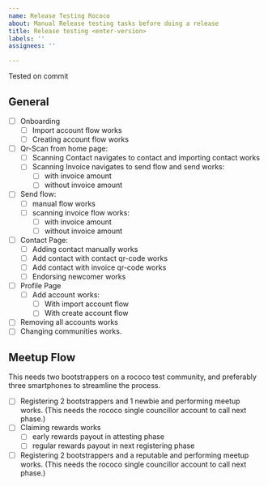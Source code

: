 ```yaml
---
name: Release Testing Rococo
about: Manual Release testing tasks before doing a release
title: Release testing <enter-version>
labels: ''
assignees: ''

---
```


Tested on commit <enter-commit>

## General
- [ ] Onboarding
   - [ ] Import account flow works
   - [ ] Creating account flow works

- [ ] Qr-Scan from home page:
   - [ ] Scanning Contact navigates to contact and importing contact works
   - [ ] Scanning Invoice navigates to send flow and send works:
       - [ ] with invoice amount
       - [ ] without invoice amount
- [ ] Send flow:
  -  [ ] manual flow works
  - [ ] scanning invoice flow works:
      - [ ] with invoice amount
      - [ ] without invoice amount
- [ ] Contact Page:
   - [ ] Adding contact manually works
   - [ ] Add contact with contact qr-code works
   - [ ] Add contact with invoice qr-code works
   - [ ] Endorsing newcomer works
- [ ] Profile Page
  - [ ] Add account works:
     - [ ] With import account flow
     - [ ] With create account flow
- [ ] Removing all accounts works
- [ ] Changing communities works.

## Meetup Flow
This needs two bootstrappers on a rococo test community, and preferably three smartphones to streamline the process.

- [ ] Registering 2 bootstrappers and 1 newbie and performing meetup works. (This needs the rococo single councillor account to call next phase.)
- [ ] Claiming rewards works
   - [ ]  early rewards payout in attesting phase
   - [ ] regular rewards payout in next registering phase
- [ ] Registering 2 bootstrappers and a reputable and performing meetup works. (This needs the rococo single councillor account to call next phase.)
